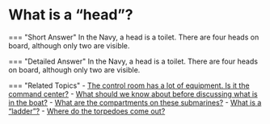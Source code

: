 # What is a “head”?


=== "Short Answer"
    In the Navy, a head is a toilet. There are four heads on board, although only two are visible.

=== "Detailed Answer"
    In the Navy, a head is a toilet.  There are four heads on board, although only two are visible.

=== "Related Topics"
    - [The control room has a lot of equipment.  Is it the command center?](./the-control-room-has-a-lot-of-equipment-is-it-the-command-center.md)
    - [What should we know about before discussing what is in the boat?](./what-should-we-know-about-before-discussing-what-is-in-the-boat.md)
    - [What are the compartments on these submarines?](./what-are-the-compartments-on-these-submarines.md)
    - [What is a “ladder”?](./what-is-a-ladder.md)
    - [Where do the torpedoes come out?](./where-do-the-torpedoes-come-out.md)
